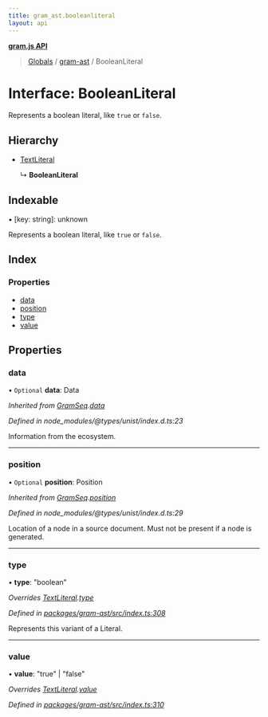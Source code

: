 ```yaml
---
title: gram_ast.booleanliteral
layout: api
---
```


**[gram.js API](../README.md)**

> [Globals](../globals.md) / [gram-ast](../modules/gram_ast.md) / BooleanLiteral

# Interface: BooleanLiteral

Represents a boolean literal, like `true` or `false`.

## Hierarchy

* [TextLiteral](gram_ast.textliteral.md)

  ↳ **BooleanLiteral**

## Indexable

▪ [key: string]: unknown

Represents a boolean literal, like `true` or `false`.

## Index

### Properties

* [data](gram_ast.booleanliteral.md#data)
* [position](gram_ast.booleanliteral.md#position)
* [type](gram_ast.booleanliteral.md#type)
* [value](gram_ast.booleanliteral.md#value)

## Properties

### data

• `Optional` **data**: Data

*Inherited from [GramSeq](gram_ast.gramseq.md).[data](gram_ast.gramseq.md#data)*

*Defined in node_modules/@types/unist/index.d.ts:23*

Information from the ecosystem.

___

### position

• `Optional` **position**: Position

*Inherited from [GramSeq](gram_ast.gramseq.md).[position](gram_ast.gramseq.md#position)*

*Defined in node_modules/@types/unist/index.d.ts:29*

Location of a node in a source document.
Must not be present if a node is generated.

___

### type

•  **type**: \"boolean\"

*Overrides [TextLiteral](gram_ast.textliteral.md).[type](gram_ast.textliteral.md#type)*

*Defined in [packages/gram-ast/src/index.ts:308](https://github.com/gram-data/gram-js/blob/4926192/packages/gram-ast/src/index.ts#L308)*

Represents this variant of a Literal.

___

### value

•  **value**: \"true\" \| \"false\"

*Overrides [TextLiteral](gram_ast.textliteral.md).[value](gram_ast.textliteral.md#value)*

*Defined in [packages/gram-ast/src/index.ts:310](https://github.com/gram-data/gram-js/blob/4926192/packages/gram-ast/src/index.ts#L310)*
